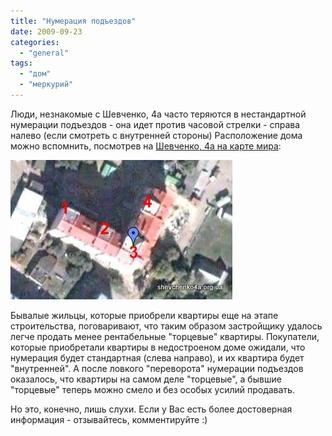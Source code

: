 ```yaml
---
title: "Нумерация подъездов"
date: 2009-09-23
categories: 
  - "general"
tags: 
  - "дом"
  - "меркурий"
---
```


Люди, незнакомые с Шевченко, 4а часто теряются в нестандартной нумерации подъездов - она идет против часовой стрелки - справа налево (если смотреть с внутренней стороны) Расположение дома можно вспомнить, посмотрев на [Шевченко, 4а на карте мира](http://shevchenko4a.brovary.org/house-on-world-map/):

[![Нумерация подъездов](/wp-content/uploads/2009/09/2009-09-23_1823.jpg "Нумерация подъездов")](/wp-content/uploads/2009/09/2009-09-23_1823.jpg "Нумерация подъездов")

Бывалые жильцы, которые приобрели квартиры еще на этапе строительства, поговаривают, что <!--more-->таким образом застройщику удалось легче продать менее рентабельные "торцевые" квартиры. Покупатели, которые приобретали квартиры в недостроеном доме ожидали, что нумерация будет стандартная (слева направо), и их квартира будет "внутренней". А после ловкого "переворота" нумерации подъездов оказалось, что квартиры на самом деле "торцевые", а бывшие "торцевые" теперь можно смело и без особых усилий продавать.

Но это, конечно, лишь слухи. Если у Вас есть более достоверная информация - отзывайтесь, комментируйте :)
